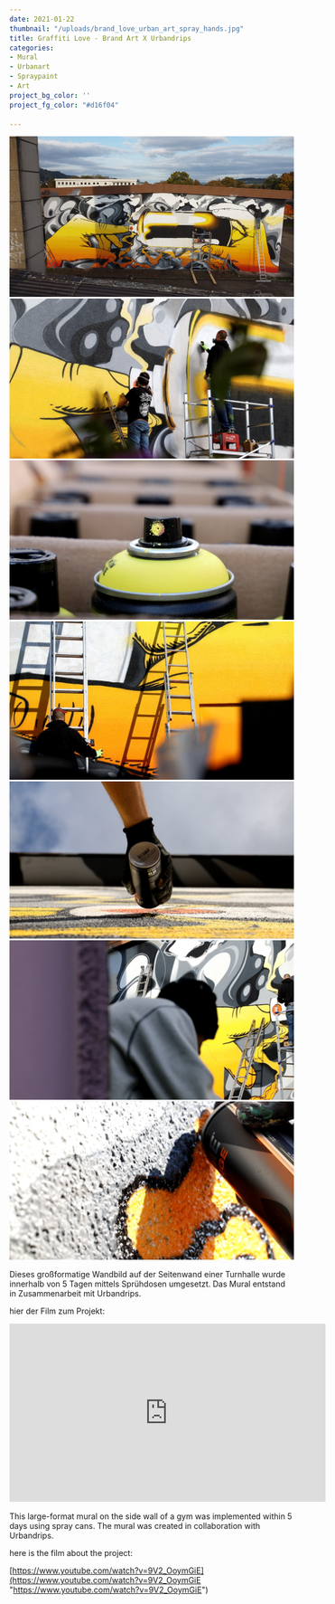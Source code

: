 ```yaml
---
date: 2021-01-22
thumbnail: "/uploads/brand_love_urban_art_spray_hands.jpg"
title: Graffiti Love - Brand Art X Urbandrips
categories:
- Mural
- Urbanart
- Spraypaint
- Art
project_bg_color: ''
project_fg_color: "#d16f04"

---
```

![](/uploads/brand_love_urban_art_spray_work.jpg)![](/uploads/4f763f5d-c919-43a7-9322-e93ca26e3888.jpeg)![](/uploads/8c28b1e3-652e-42b7-ad98-2cbcec926df7.jpeg)![](/uploads/b9b6ab27-447c-48e6-b2cb-48dea8e5fe32.jpeg)![](/uploads/07d524a4-b7c5-489f-a183-bd825575e083.jpeg)![](/uploads/af243d01-f204-4b8e-b8ab-c15c41c5d07f.jpeg)![](/uploads/1c0a4cd1-1442-484c-8643-4d9f0a622e3f.jpeg)

Dieses großformatige Wandbild auf der Seitenwand einer Turnhalle wurde innerhalb von 5 Tagen mittels Sprühdosen umgesetzt. Das Mural entstand in Zusammenarbeit mit Urbandrips.

hier der Film zum Projekt:

<iframe width="560" height="315" src="https://www.youtube.com/embed/9V2_OoymGiE" title="YouTube video player" frameborder="0" allow="accelerometer; autoplay; clipboard-write; encrypted-media; gyroscope; picture-in-picture" allowfullscreen></iframe>

This large-format mural on the side wall of a gym was implemented within 5 days using spray cans. The mural was created in collaboration with Urbandrips.

here is the film about the project:

[https://www.youtube.com/watch?v=9V2_OoymGiE](https://www.youtube.com/watch?v=9V2_OoymGiE "https://www.youtube.com/watch?v=9V2_OoymGiE")